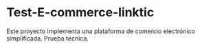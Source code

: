 # Test-E-commerce-linktic
Este proyecto implementa una plataforma de comercio electrónico simplificada. Prueba tecnica.
